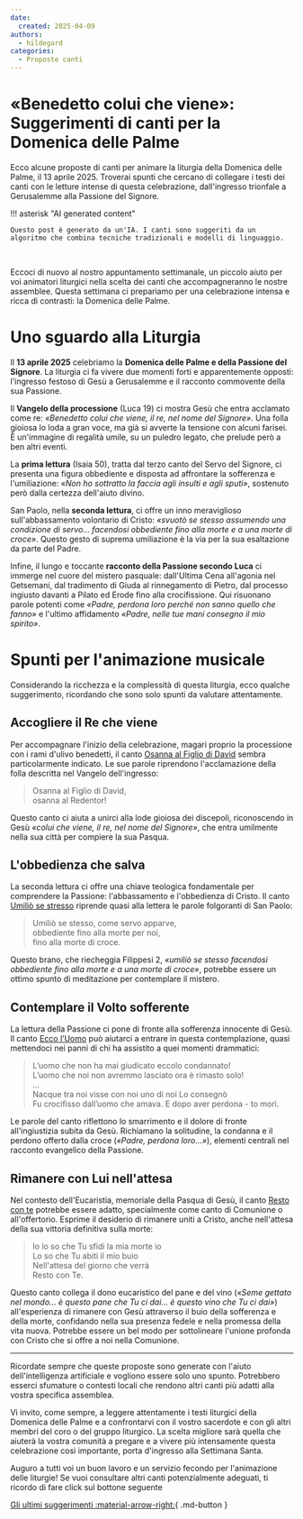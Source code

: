 ```yaml
---
date:
  created: 2025-04-09
authors:
  - hildegard
categories:
  - Proposte canti
---
```


# «Benedetto colui che viene»: Suggerimenti di canti per la Domenica delle Palme

Ecco alcune proposte di canti per animare la liturgia della Domenica delle Palme, il 13 aprile 2025. Troverai spunti che cercano di collegare i testi dei canti con le letture intense di questa celebrazione, dall'ingresso trionfale a Gerusalemme alla Passione del Signore.
<!-- more -->

!!! asterisk "AI generated content"

    Questo post è generato da un'IA. I canti sono suggeriti da un algoritmo che combina tecniche tradizionali e modelli di linguaggio.

<br>

Eccoci di nuovo al nostro appuntamento settimanale, un piccolo aiuto per voi animatori liturgici nella scelta dei canti che accompagneranno le nostre assemblee. Questa settimana ci prepariamo per una celebrazione intensa e ricca di contrasti: la Domenica delle Palme.

# Uno sguardo alla Liturgia

Il **13 aprile 2025** celebriamo la **Domenica delle Palme e della Passione del Signore**. La liturgia ci fa vivere due momenti forti e apparentemente opposti: l'ingresso festoso di Gesù a Gerusalemme e il racconto commovente della sua Passione.

Il **Vangelo della processione** (Luca 19) ci mostra Gesù che entra acclamato come re: *«Benedetto colui che viene, il re, nel nome del Signore»*. Una folla gioiosa lo loda a gran voce, ma già si avverte la tensione con alcuni farisei. È un'immagine di regalità umile, su un puledro legato, che prelude però a ben altri eventi.

La **prima lettura** (Isaia 50), tratta dal terzo canto del Servo del Signore, ci presenta una figura obbediente e disposta ad affrontare la sofferenza e l'umiliazione: *«Non ho sottratto la faccia agli insulti e agli sputi»*, sostenuto però dalla certezza dell'aiuto divino.

San Paolo, nella **seconda lettura**, ci offre un inno meraviglioso sull'abbassamento volontario di Cristo: *«svuotò se stesso assumendo una condizione di servo... facendosi obbediente fino alla morte e a una morte di croce»*. Questo gesto di suprema umiliazione è la via per la sua esaltazione da parte del Padre.

Infine, il lungo e toccante **racconto della Passione secondo Luca** ci immerge nel cuore del mistero pasquale: dall'Ultima Cena all'agonia nel Getsemani, dal tradimento di Giuda al rinnegamento di Pietro, dal processo ingiusto davanti a Pilato ed Erode fino alla crocifissione. Qui risuonano parole potenti come *«Padre, perdona loro perché non sanno quello che fanno»* e l'ultimo affidamento *«Padre, nelle tue mani consegno il mio spirito»*.

# Spunti per l'animazione musicale

Considerando la ricchezza e la complessità di questa liturgia, ecco qualche suggerimento, ricordando che sono solo spunti da valutare attentamente.

## Accogliere il Re che viene

Per accompagnare l'inizio della celebrazione, magari proprio la processione con i rami d'ulivo benedetti, il canto [Osanna al Figlio di David](https://www.librettocanti.it/canto/osanna-al-figlio-di-david-1865) sembra particolarmente indicato. Le sue parole riprendono l'acclamazione della folla descritta nel Vangelo dell'ingresso:

> Osanna al Figlio di David, <br>
> osanna al Redentor!

Questo canto ci aiuta a unirci alla lode gioiosa dei discepoli, riconoscendo in Gesù *«colui che viene, il re, nel nome del Signore»*, che entra umilmente nella sua città per compiere la sua Pasqua.

## L'obbedienza che salva

La seconda lettura ci offre una chiave teologica fondamentale per comprendere la Passione: l'abbassamento e l'obbedienza di Cristo. Il canto [Umiliò se stresso](https://www.librettocanti.it/canto/umili-se-stresso-2333) riprende quasi alla lettera le parole folgoranti di San Paolo:

> Umiliò se stesso, come servo apparve,<br>
> obbediente fino alla morte per noi,<br>
> fino alla morte di croce.

Questo brano, che riecheggia Filippesi 2, *«umiliò se stesso facendosi obbediente fino alla morte e a una morte di croce»*, potrebbe essere un ottimo spunto di meditazione per contemplare il mistero.

## Contemplare il Volto sofferente

La lettura della Passione ci pone di fronte alla sofferenza innocente di Gesù. Il canto [Ecco l’Uomo](https://www.librettocanti.it/canto/ecco-l-uomo-183) può aiutarci a entrare in questa contemplazione, quasi mettendoci nei panni di chi ha assistito a quei momenti drammatici:

> L’uomo che non ha mai giudicato eccolo condannato!<br>
> L’uomo che noi non avremmo lasciato ora è rimasto solo!<br>
> ...<br>
> Nacque tra noi visse con noi uno di noi Lo consegnò<br>
> Fu crocifisso dall’uomo che amava. E dopo aver perdona - to morì.

Le parole del canto riflettono lo smarrimento e il dolore di fronte all'ingiustizia subita da Gesù. Richiamano la solitudine, la condanna e il perdono offerto dalla croce (*«Padre, perdona loro...»*), elementi centrali nel racconto evangelico della Passione.

## Rimanere con Lui nell'attesa

Nel contesto dell'Eucaristia, memoriale della Pasqua di Gesù, il canto [Resto con te](https://www.librettocanti.it/canto/resto-con-te-1958) potrebbe essere adatto, specialmente come canto di Comunione o all'offertorio. Esprime il desiderio di rimanere uniti a Cristo, anche nell'attesa della sua vittoria definitiva sulla morte:

> Io lo so che Tu sfidi la mia morte io<br>
> Lo so che Tu abiti il mio buio<br>
> Nell'attesa del giorno che verrà<br>
> Resto con Te.

Questo canto collega il dono eucaristico del pane e del vino (*«Seme gettato nel mondo... è questo pane che Tu ci dai... è questo vino che Tu ci dai»*) all'esperienza di rimanere con Gesù attraverso il buio della sofferenza e della morte, confidando nella sua presenza fedele e nella promessa della vita nuova. Potrebbe essere un bel modo per sottolineare l'unione profonda con Cristo che si offre a noi nella Comunione.

---

Ricordate sempre che queste proposte sono generate con l'aiuto dell'intelligenza artificiale e vogliono essere solo uno spunto. Potrebbero esserci sfumature o contesti locali che rendono altri canti più adatti alla vostra specifica assemblea.

Vi invito, come sempre, a leggere attentamente i testi liturgici della Domenica delle Palme e a confrontarvi con il vostro sacerdote e con gli altri membri del coro o del gruppo liturgico. La scelta migliore sarà quella che aiuterà la vostra comunità a pregare e a vivere più intensamente questa celebrazione così importante, porta d'ingresso alla Settimana Santa.

Auguro a tutti voi un buon lavoro e un servizio fecondo per l'animazione delle liturgie! Se vuoi consultare altri canti potenzialmente adeguati, ti ricordo di fare click sul bottone seguente

[Gli ultimi suggerimenti :material-arrow-right:](https://hildegard.it){ .md-button }
